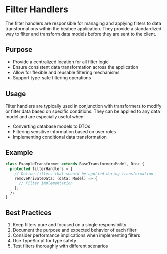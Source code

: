 # Filter Handlers

The filter handlers are responsible for managing and applying filters to data transformations within the beabee application. They provide a standardized way to filter and transform data models before they are sent to the client.

## Purpose

- Provide a centralized location for all filter logic
- Ensure consistent data transformation across the application
- Allow for flexible and reusable filtering mechanisms
- Support type-safe filtering operations

## Usage

Filter handlers are typically used in conjunction with transformers to modify or filter data based on specific conditions. They can be applied to any data model and are especially useful when:

- Converting database models to DTOs
- Filtering sensitive information based on user roles
- Implementing conditional data transformation

## Example

```typescript
class ExampleTransformer extends BaseTransformer<Model, Dto> {
  protected filterHandlers = {
    // Define filters that should be applied during transformation
    removePrivateData: (data: Model) => {
      // Filter implementation
    },
  };
}
```

## Best Practices

1. Keep filters pure and focused on a single responsibility
2. Document the purpose and expected behavior of each filter
3. Consider performance implications when implementing filters
4. Use TypeScript for type safety
5. Test filters thoroughly with different scenarios
